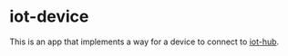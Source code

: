 # iot-device
This is an app that implements a way for a device to connect to [iot-hub](TODO-Link-Here).
